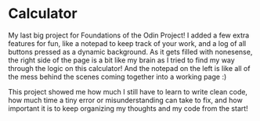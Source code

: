 # Calculator
My last big project for Foundations of the Odin Project! I added a few extra features for fun, like a notepad to keep track of your work, and a log of all buttons pressed as a dynamic background. As it gets filled with nonesense, the right side of the page is a bit like my brain as I tried to find my way through the logic on this calculator! And the notepad on the left is like all of the mess behind the scenes coming together into a working page :)

This project showed me how much I still have to learn to write clean code, how much time a tiny error or misunderstanding can take to fix, and how important it is to keep organizing my thoughts and my code from the start!


